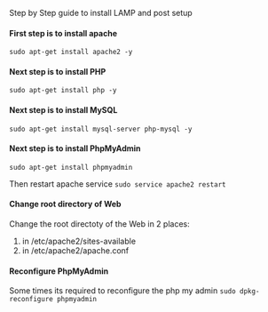Step by Step guide to install LAMP and post setup

#### First step is to install apache
`sudo apt-get install apache2 -y`

#### Next step is to install PHP
`sudo apt-get install php -y`

#### Next step is to install MySQL
`sudo apt-get install mysql-server php-mysql -y`

#### Next step is to install PhpMyAdmin
`sudo apt-get install phpmyadmin`

Then restart apache service
`sudo service apache2 restart`

#### Change root directory of Web
Change the root directoty of the Web in 2 places:
1. in /etc/apache2/sites-available
2. in /etc/apache2/apache.conf

#### Reconfigure PhpMyAdmin
Some times its required to reconfigure the php my admin
`sudo dpkg-reconfigure phpmyadmin`
